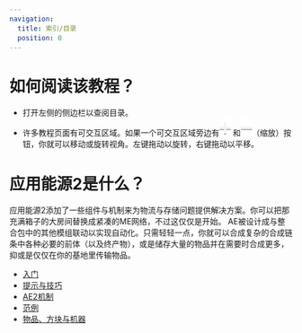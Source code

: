 ```yaml
---
navigation:
  title: 索引/目录
  position: 0
---
```


# 如何阅读该教程？

* 打开左侧的侧边栏以查阅目录。
* 许多教程页面有可交互区域。如果一个可交互区域旁边有![Plus](assets/diagrams/plus.png)
和![Minus](assets/diagrams/minus.png)（缩放）按钮，你就可以移动或旋转视角。左键拖动以旋转，右键拖动以平移。

# 应用能源2是什么？

应用能源2添加了一些组件与机制来为物流与存储问题提供解决方案。你可以把那充满箱子的大房间替换成紧凑的ME网络，不过这仅仅是开始。
AE被设计成与整合包中的其他模组联动以实现自动化。只需轻轻一点，你就可以合成复杂的合成链条中各种必要的前体（以及终产物），或是储存大量的物品并在需要时合成更多，抑或是仅仅在你的基地里传输物品。

* [入门](getting-started.md)
* [提示与技巧](tips-and-tricks.md)
* [AE2机制](ae2-mechanics/ae2-mechanics-index.md)
* [范例](example-setups/example-setups-index.md)
* [物品、方块与机器](items-blocks-machines/items-blocks-machines-index.md)

<GameScene zoom="4" interactive={true}>
  <ImportStructure src="assets/assemblies/autocraft_setup_greebles.snbt" />
  <IsometricCamera yaw="195" pitch="30" />
</GameScene>